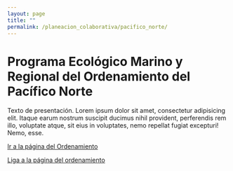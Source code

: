 ```yaml
---
layout: page
title: ""
permalink: /planeacion_colaborativa/pacifico_norte/
---
```


# Programa Ecológico Marino y Regional del Ordenamiento del Pacífico Norte

Texto de presentación. Lorem ipsum dolor sit amet, consectetur adipisicing elit. Itaque earum nostrum suscipit ducimus nihil provident, perferendis rem illo, voluptate atque, sit eius in voluptates, nemo repellat fugiat excepturi! Nemo, esse.

<a href="http://magrat.mine.nu:8080/Versatile/" target="_blank">Ir a la página del Ordenamiento</a>

[Liga a la página del ordenamiento](http://magrat.mine.nu:8080/Versatile/)
